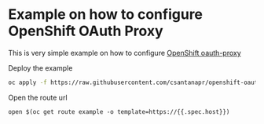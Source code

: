# Example on how to configure OpenShift OAuth Proxy

This is very simple example on how to configure [OpenShift oauth-proxy](https://github.com/openshift/oauth-proxy)

Deploy the example
```bash
oc apply -f https://raw.githubusercontent.com/csantanapr/openshift-oauth-proxy/main/example.yaml
```

Open the route url
```
open $(oc get route example -o template=https://{{.spec.host}})
```
